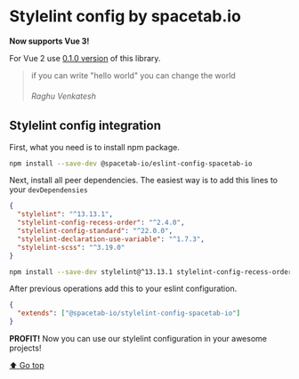 # Stylelint config by spacetab.io

**Now supports Vue 3!**

For Vue 2 use [0.1.0 version](https://github.com/spacetab-io/linters-front/tree/0.1.0/packages/stylelint-config-spacetab-io) of this library.

> if you can write "hello world" you can change the world
> ###### Raghu Venkatesh


## Stylelint config integration

First, what you need is to install npm package.
```bash
npm install --save-dev @spacetab-io/eslint-config-spacetab-io
```

Next, install all peer dependencies. The easiest way is to add this lines to your `devDependensies`
```json
{
  "stylelint": "^13.13.1",
  "stylelint-config-recess-order": "^2.4.0",
  "stylelint-config-standard": "^22.0.0",
  "stylelint-declaration-use-variable": "^1.7.3",
  "stylelint-scss": "^3.19.0"
}
```

```bash
npm install --save-dev stylelint@^13.13.1 stylelint-config-recess-order@^2.4.0 stylelint-config-standard@^22.0.0 stylelint-declaration-use-variable@^1.7.3 stylelint-scss@^3.19.0
```

After previous operations add this to your eslint configuration.
```json
{
  "extends": ["@spacetab-io/stylelint-config-spacetab-io"]
}
```

**PROFIT!** Now you can use our stylelint configuration in your awesome projects!


[⬆ Go top](#stylelint-config-by-spacetabio)
